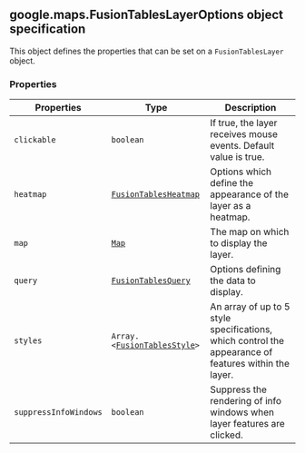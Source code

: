 <h2 id="FusionTablesLayerOptions">
google.maps.FusionTablesLayerOptions
object specification
</h2><p>This object defines the properties that can be set on a <code>FusionTablesLayer</code> object.</p><h3>Properties</h3><table summary="interface FusionTablesLayerOptions - Properties" width="100%">
<thead>
<tr><th>Properties</th>
<th>Type</th>
<th>Description</th>
</tr></thead>
<tbody>
<tr>
<td><code>clickable</code></td>
<td><code>boolean</code></td>
<td>If true, the layer receives mouse events. Default value is true.</td>
</tr>
<tr>
<td><code>heatmap</code></td>
<td><code><a href="#FusionTablesHeatmap">FusionTablesHeatmap</a></code></td>
<td>Options which define the appearance of the layer as a heatmap.</td>
</tr>
<tr>
<td><code>map</code></td>
<td><code><a href="#Map">Map</a></code></td>
<td>The map on which to display the layer.</td>
</tr>
<tr>
<td><code>query</code></td>
<td><code><a href="#FusionTablesQuery">FusionTablesQuery</a></code></td>
<td>Options defining the data to display.</td>
</tr>
<tr>
<td><code>styles</code></td>
<td><code>Array.&lt;<a href="#FusionTablesStyle">FusionTablesStyle</a>&gt;</code></td>
<td>An array of up to 5 style specifications, which control the appearance of features within the layer.</td>
</tr>
<tr>
<td><code>suppressInfoWindows</code></td>
<td><code>boolean</code></td>
<td>Suppress the rendering of info windows when layer features are clicked.</td>
</tr>
</tbody>
</table>